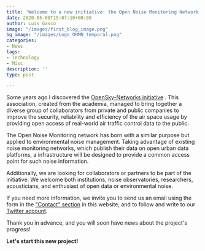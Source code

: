```yaml
---
title: 'Welcome to a new initiative: the Open Noise Monitoring Network'
date: 2020-05-08T15:07:10+00:00
author: Luis Gascó
image: "/images/first_blog_image.png"
bg_image: "/images/Logo_ONMN_temporal.png"
categories:
- News
tags:
- Technology
- Misc
description: ''
type: post

---
```

Some years ago I discovered the [OpenSky-Networks initiative](https://opensky-network.org/) . This association, created from the academia, managed to bring together a diverse group of collaborators from private and public companies to improve the security, reliability and efficiency of the air space usage by providing open access of real-world air traffic control data to the public.

The Open Noise Monitoring network has born with a similar purpose but applied to environmental noise management. Taking advantage of existing noise monitoring networks, which publish their data on open urban data platforms, a infrastructure will be designed to provide a common access point for such noise information. 

Additionally, we are looking for collaborators or partners to be part of the initiative. We welcome both institutions, noise observatories, researchers, acousticians, and enthusiast of open data or environmental noise.

If you need more information, we invite you to send us an email using the form in the  ["Contact" section](https://onmn.netlify.app/contact/) in this website, and to follow and write to our  [Twitter account](https://twitter.com/NoiseMonitorNet).

Thank you in advance, and you will soon have news about the project's progress!

**Let's start this new project!**